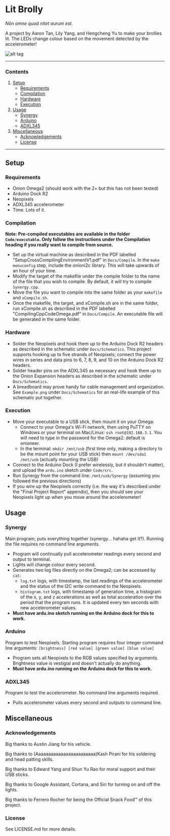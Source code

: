 # Lit Brolly

*Nōn omne quod nitet aurum est.*

A project by Aaron Tan, Lily Yang, and Hengcheng Yu to make your brollies lit. The LEDs change colour based on the movement detected by the accelerometer!

![alt tag](https://github.com/cheeseisdisgusting/lit-brolly/blob/master/Docs/Resources/lit-brolly-trimmed.gif)

---

### Contents
1. [Setup](#setup)
	- [Requirements](#requirements)
	- [Compilation](#compilation)
	- [Hardware](#hardware)
	- [Execution](#execution)
2. [Usage](#usage)
	- [Synergy](#synergy)
	- [Arduino](#arduino)
	- [ADXL345](#adxl345)
3. [Miscellaneous](#miscellaneous)
	- [Acknowledgements](#acknowledgements)
	- [License](#license)

---

## Setup
### Requirements
- Onion Omega2 (should work with the 2+ but this has not been tested)
- Arduino Dock R2
- Neopixels
- ADXL345 accelerometer
- Time. Lots of it.

### Compilation

**Note: Pre-compiled executables are available in the folder ```Code/executable```. Only follow the instructions under the Compilation heading if you really want to compile from source.**

- Set up the virtual machine as described in the PDF labelled "SetupCrossCompilingEnvironmentV1.pdf" in ```Docs/Compile```. In the ```make menuconfig``` step, include the onioni2c library. This will take upwards of an hour of your time.
- Modify the target of the makefile under the compile folder to the name of the file that you wish to compile. By default, it will try to compile ```Synergy.cpp```.
- Move the file you want to compile into the same folder as your ```makefile``` and ```xCompile.sh```.
- Once the makefile, the target, and xCompile.sh are in the same folder, run xCompile.sh as described in the PDF labelled "CompilingCppCodeOmega.pdf" in ```Docs/Compile```. An executable file will be generated in the same folder.

### Hardware
- Solder the Neopixels and hook them up to the Arduino Dock R2 headers as described in the schematic under ```Docs/Schematics```. This project supports hooking up to five strands of Neopixels; connect the power wires in series and data pins to 6, 7, 8, 9, and 10 on the Arduino Dock R2 headers.
- Solder header pins on the ADXL345 as necessary and hook them up to the Onion Expansion headers as described in the schematic under ```Docs/Schematics```.
- A breadboard may prove handy for cable management and organization. See ```Example.png``` under ```Docs/Schematics``` for an real-life example of this schematic put together.

### Execution
- Move your executable to a USB stick, then mount it on your Omega:
	- Connect to your Omega's Wi-Fi network, then using PuTTY on Windows or your terminal on Mac/Linux: ```ssh root@192.168.3.1```. You will need to type in the password for the Omega2: default is onioneer.
	- In the terminal: ```mkdir /mnt/usb``` (first time only, making a directory to be the mount point for your USB stick) then ```mount /dev/sda1 /mnt/usb``` (actually mounting the USB)
- Connect to the Arduino Dock (I prefer wirelessly, but it shouldn't matter), and upload the ```ardu.ino``` sketch under ```Code/src```.
- Run Synergy from the command line: ```/mnt/usb/Synergy``` (assuming you followed the previous directions)
- If you wire up the Neopixels correctly (i.e. the way it's described under the "Final Project Report" appendix), then you should see your Neopixels light up when you move around the accelerometer!

## Usage
### Synergy
Main program; puts everything together (synergy... hahaha get it?). Running the file requires no command line arguments.

- Program will continually pull accelerometer readings every second and output to terminal.
- Lights will change colour every second.
- Generates two log files directly on the Omega2; can be accessed by ```cat```:
	- ```log.txt``` logs, with timestamp, the last readings of the accelerometer and the status of the I2C write command to the Neopixels.
	- ```histogram.txt``` logs, with timestamp of generation time, a histogram of the x, y, and z accelerations as well as total acceleration over the period that the program runs. It is updated every ten seconds with new accelerometer values.
- **Must have ardu.ino sketch running on the Arduino dock for this to work.**

### Arduino
Program to test Neopixels. Starting program requires four integer command line arguments: ```[brightness] [red value] [green value] [blue value]```

- Program sets all Neopixels to the RGB values specified by arguments. Brightness value is vestigial and doesn't actually do anything.
- **Must have ardu.ino running on the Arduino dock for this to work.**

### ADXL345
Program to test the accelerometer. No command line arguments required.

- Pulls accelerometer values every second and outputs to command line.

## Miscellaneous
### Acknowledgements
Big thanks to Austin Jiang for his vehicle.

Big thanks to (Aaaaaaaaaaaaaaaaaaaaaaaa)Kash Pirani for his soldering and head patting skills.

Big thanks to Edward Yang and Shun Yu Rao for moral support and their USB sticks.

Big thanks to Google Assistant, Cortana, and Siri for turning on and off the lights.

Big thanks to Ferrero Rocher for being the Official Snack Food™ of this project.

### License
See LICENSE.md for more details.